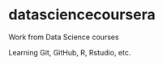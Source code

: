 datasciencecoursera
===================

Work from Data Science courses

Learning Git, GitHub, R, Rstudio, etc. 
